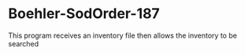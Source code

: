 # Boehler-SodOrder-187
This program receives an inventory file then allows the inventory to be searched 
